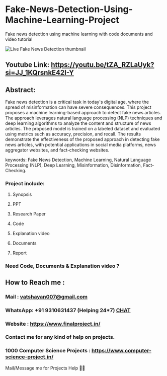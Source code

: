 # Fake-News-Detection-Using-Machine-Learning-Project
Fake news detection using machine learning with code documents and video tutorial

![Live Fake News Detection thumbnail](https://github.com/user-attachments/assets/06c11cea-27e6-4d52-902e-9605ee6a0b36)

## Youtube Link: https://youtu.be/tZA_RZLaUyk?si=JJ_1KQrsnkE42I-Y

## Abstract: 
Fake news detection is a critical task in today's digital age, where the spread of misinformation can have severe consequences. This project proposes a machine learning-based approach to detect fake news articles. The approach leverages natural language processing (NLP) techniques and deep learning algorithms to analyze the content and structure of news articles. The proposed model is trained on a labeled dataset and evaluated using metrics such as accuracy, precision, and recall. The results demonstrate the effectiveness of the proposed approach in detecting fake news articles, with potential applications in social media platforms, news aggregator websites, and fact-checking websites.

keywords: Fake News Detection, Machine Learning, Natural Language Processing (NLP), Deep Learning, Misinformation, Disinformation, Fact-Checking.

### Project include: 

1. Synopsis

2. PPT

3. Research Paper


4. Code

5. Explanation video

6. Documents

7. Report


### Need Code, Documents & Explanation video ? 

## How to Reach me :

### Mail : vatshayan007@gmail.com 

### WhatsApp: +91 9310631437 (Helping 24*7) **[CHAT](https://wa.me/message/CHWN2AHCPMAZK1)** 

### Website : https://www.finalproject.in/

### Contact me for any kind of help on projects.
### 1000 Computer Science Projects : https://www.computer-science-project.in/


Mail/Message me for Projects Help 🙏🏻
